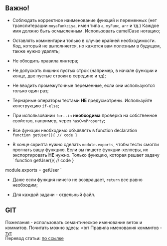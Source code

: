 ## Важно!

- Соблюдать корректное наименование функций и переменных (нет транслитерации `moyaFunkciya`, имен типа `a`, `myFunc`, `arr` и тд.)
Каждое имя должно быть осмысленным. Использовать camelCase нотацию;

- Оставлять комментарии только в случае крайней необходимости. Код, который не выполняется, но кажется вам полезным в будущем, также нужно удалять;

- Не обходить правила линтера;

- Не допускать лишних пустых строк (например, в начале функции и конце, две пустые строки в середине и тд);

- Не вводить промежуточные переменные, если они используются только один раз;

- Тернарные операторы тестами **НЕ** предусмотрены. Используйте конструкцию `if-else`;

- При использовании `for..in` **необходима** проверка на собственное свойство, например, через `hasOwnProperty`; 

- Все функции необходимо объявлять в function declaration <br>
`
function getUser(){
  // code
}
`

- В конце скрипта нужно сделать `module.exports`, чтобы тесты смогли прогнать вашу функцию. Если вы пишете функции-хелперы, 
их экспортировать **НЕ** нужно. Только функцию, которая решает задачу<br>
`
function getUser(){
  // code
}

module.exports = getUser
`

- Даже если функция ничего не возвращает, `return` все равно необходим;

- Для каждой задачи - отдельный файл.

## GIT

Пожелания - использовать семантическое именование веток и коммитов. Почитать можно здесь: <br/
Правила именования коммитов - [тут](https://chris.beams.io/posts/git-commit/)<br>
Перевод статьи: [по ссылке](https://habr.com/ru/post/416887/)
